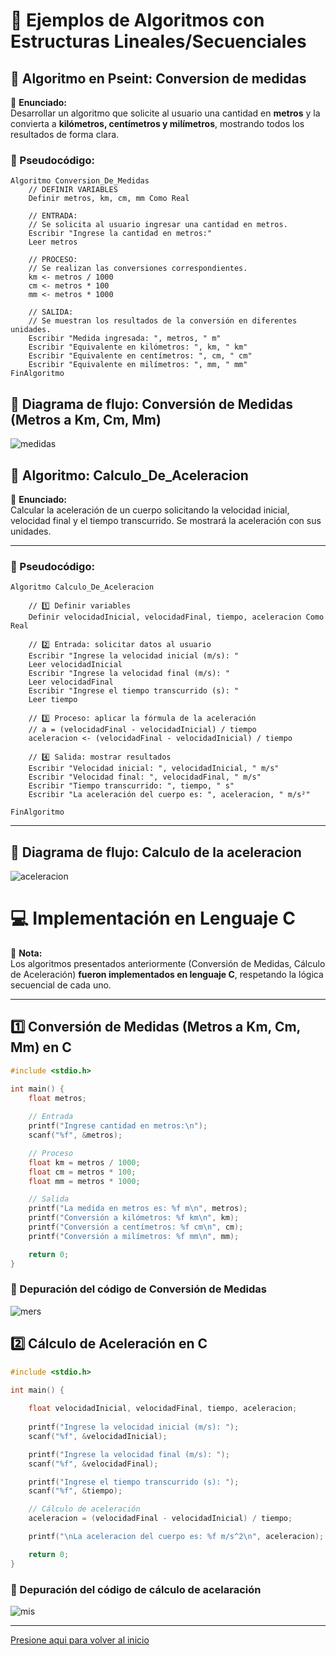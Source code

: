  # 🔹 Ejemplos de Algoritmos con Estructuras Lineales/Secuenciales
## 🔹 Algoritmo en Pseint: Conversion de medidas  

📌 **Enunciado:**   
Desarrollar un algoritmo que solicite al usuario una cantidad en **metros** y la convierta a **kilómetros, centímetros y milímetros**, mostrando todos los resultados de forma clara.


### 🧠 Pseudocódigo:

```pseudocode
Algoritmo Conversion_De_Medidas
    // DEFINIR VARIABLES
    Definir metros, km, cm, mm Como Real

    // ENTRADA:
    // Se solicita al usuario ingresar una cantidad en metros.
    Escribir "Ingrese la cantidad en metros:"
    Leer metros

    // PROCESO:
    // Se realizan las conversiones correspondientes.
    km <- metros / 1000
    cm <- metros * 100
    mm <- metros * 1000

    // SALIDA:
    // Se muestran los resultados de la conversión en diferentes unidades.
    Escribir "Medida ingresada: ", metros, " m"
    Escribir "Equivalente en kilómetros: ", km, " km"
    Escribir "Equivalente en centímetros: ", cm, " cm"
    Escribir "Equivalente en milímetros: ", mm, " mm"
FinAlgoritmo

```


## 🔹 Diagrama de flujo: Conversión de Medidas (Metros a Km, Cm, Mm)
![medidas](https://github.com/user-attachments/assets/a0914a9e-2a6b-4aae-9dae-531f2e0064c6)

## 🔹 Algoritmo: Calculo_De_Aceleracion

📌 **Enunciado:**   
Calcular la aceleración de un cuerpo solicitando la velocidad inicial, velocidad final y el tiempo transcurrido. Se mostrará la aceleración con sus unidades.

---

### 🧠 Pseudocódigo:

```pseudocode
Algoritmo Calculo_De_Aceleracion

    // 1️⃣ Definir variables
    Definir velocidadInicial, velocidadFinal, tiempo, aceleracion Como Real

    // 2️⃣ Entrada: solicitar datos al usuario
    Escribir "Ingrese la velocidad inicial (m/s): "
    Leer velocidadInicial
    Escribir "Ingrese la velocidad final (m/s): "
    Leer velocidadFinal
    Escribir "Ingrese el tiempo transcurrido (s): "
    Leer tiempo

    // 3️⃣ Proceso: aplicar la fórmula de la aceleración
    // a = (velocidadFinal - velocidadInicial) / tiempo
    aceleracion <- (velocidadFinal - velocidadInicial) / tiempo

    // 4️⃣ Salida: mostrar resultados
    Escribir "Velocidad inicial: ", velocidadInicial, " m/s"
    Escribir "Velocidad final: ", velocidadFinal, " m/s"
    Escribir "Tiempo transcurrido: ", tiempo, " s"
    Escribir "La aceleración del cuerpo es: ", aceleracion, " m/s²"

FinAlgoritmo
```
-------


## 🔹 Diagrama de flujo: Calculo de la aceleracion

![aceleracion](https://github.com/user-attachments/assets/3ecaea6d-0383-4cba-af5b-ebc7b6653e51)




# 💻 Implementación en Lenguaje C

📌 **Nota:**  
Los algoritmos presentados anteriormente (Conversión de Medidas, Cálculo de Aceleración) **fueron implementados en lenguaje C**, respetando la lógica secuencial de cada uno.

---

## 1️⃣ Conversión de Medidas (Metros a Km, Cm, Mm) en C

```c
#include <stdio.h>

int main() {
    float metros;
    
    // Entrada
    printf("Ingrese cantidad en metros:\n");
    scanf("%f", &metros); 

    // Proceso
    float km = metros / 1000;
    float cm = metros * 100;
    float mm = metros * 1000;

    // Salida
    printf("La medida en metros es: %f m\n", metros);
    printf("Conversión a kilómetros: %f km\n", km);
    printf("Conversión a centímetros: %f cm\n", cm);
    printf("Conversión a milímetros: %f mm\n", mm);

    return 0;
}
```
### 🐞 Depuración del código de Conversión de Medidas


![mers](https://github.com/user-attachments/assets/705e627b-e370-46b0-ba73-9a7ac361e222)

## 2️⃣ Cálculo de Aceleración en C

```c
#include <stdio.h>

int main() {
    
    float velocidadInicial, velocidadFinal, tiempo, aceleracion;
 
    printf("Ingrese la velocidad inicial (m/s): ");
    scanf("%f", &velocidadInicial);

    printf("Ingrese la velocidad final (m/s): ");
    scanf("%f", &velocidadFinal);

    printf("Ingrese el tiempo transcurrido (s): ");
    scanf("%f", &tiempo);

    // Cálculo de aceleración
    aceleracion = (velocidadFinal - velocidadInicial) / tiempo;

    printf("\nLa aceleracion del cuerpo es: %f m/s^2\n", aceleracion);

    return 0;
}

```
### 🐞 Depuración del código de cálculo de acelaración

![mis](https://github.com/user-attachments/assets/f65a9db5-9bdf-42e3-947c-6a9ba878fa7c)

-----
[Presione aqui para volver al inicio](inicio.md)

